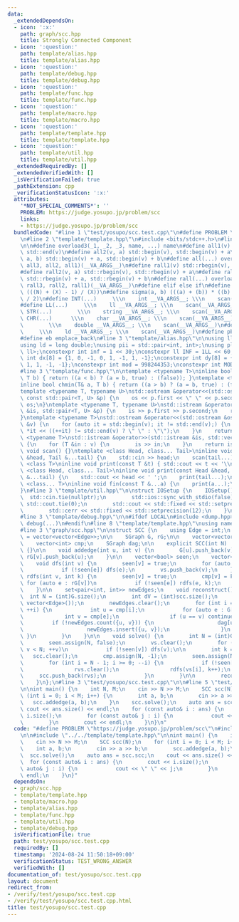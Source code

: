 ```yaml
---
data:
  _extendedDependsOn:
  - icon: ':x:'
    path: graph/scc.hpp
    title: Strongly Connected Component
  - icon: ':question:'
    path: template/alias.hpp
    title: template/alias.hpp
  - icon: ':question:'
    path: template/debug.hpp
    title: template/debug.hpp
  - icon: ':question:'
    path: template/func.hpp
    title: template/func.hpp
  - icon: ':question:'
    path: template/macro.hpp
    title: template/macro.hpp
  - icon: ':question:'
    path: template/template.hpp
    title: template/template.hpp
  - icon: ':question:'
    path: template/util.hpp
    title: template/util.hpp
  _extendedRequiredBy: []
  _extendedVerifiedWith: []
  _isVerificationFailed: true
  _pathExtension: cpp
  _verificationStatusIcon: ':x:'
  attributes:
    '*NOT_SPECIAL_COMMENTS*': ''
    PROBLEM: https://judge.yosupo.jp/problem/scc
    links:
    - https://judge.yosupo.jp/problem/scc
  bundledCode: "#line 1 \"test/yosupo/scc.test.cpp\"\n#define PROBLEM \"https://judge.yosupo.jp/problem/scc\"\
    \n#line 2 \"template/template.hpp\"\n#include <bits/stdc++.h>\n#line 3 \"template/macro.hpp\"\
    \n\n#define overload3(_1, _2, _3, name, ...) name\n#define all1(v) std::begin(v),\
    \ std::end(v)\n#define all2(v, a) std::begin(v), std::begin(v) + a\n#define all3(v,\
    \ a, b) std::begin(v) + a, std::begin(v) + b\n#define all(...) overload3(__VA_ARGS__,\
    \ all3, all2, all1)(__VA_ARGS__)\n#define rall1(v) std::rbegin(v), std::rend(v)\n\
    #define rall2(v, a) std::rbegin(v), std::rbegin(v) + a\n#define rall3(v, a, b)\
    \ std::rbegin(v) + a, std::rbegin(v) + b\n#define rall(...) overload3(__VA_ARGS__,\
    \ rall3, rall2, rall1)(__VA_ARGS__)\n#define elif else if\n#define updiv(N, X)\
    \ (((N) + (X) - 1) / (X))\n#define sigma(a, b) (((a) + (b)) * ((b) - (a) + 1)\
    \ / 2)\n#define INT(...)     \\\n    int __VA_ARGS__; \\\n    scan(__VA_ARGS__)\n\
    #define LL(...)     \\\n    ll __VA_ARGS__; \\\n    scan(__VA_ARGS__)\n#define\
    \ STR(...)        \\\n    string __VA_ARGS__; \\\n    scan(__VA_ARGS__)\n#define\
    \ CHR(...)      \\\n    char __VA_ARGS__; \\\n    scan(__VA_ARGS__)\n#define DOU(...)\
    \        \\\n    double __VA_ARGS__; \\\n    scan(__VA_ARGS__)\n#define LD(...)\
    \     \\\n    ld __VA_ARGS__; \\\n    scan(__VA_ARGS__)\n#define pb push_back\n\
    #define eb emplace_back\n#line 3 \"template/alias.hpp\"\n\nusing ll = long long;\n\
    using ld = long double;\nusing pii = std::pair<int, int>;\nusing pll = std::pair<ll,\
    \ ll>;\nconstexpr int inf = 1 << 30;\nconstexpr ll INF = 1LL << 60;\nconstexpr\
    \ int dx[8] = {1, 0, -1, 0, 1, -1, 1, -1};\nconstexpr int dy[8] = {0, 1, 0, -1,\
    \ 1, 1, -1, -1};\nconstexpr int mod = 998244353;\nconstexpr int MOD = 1e9 + 7;\n\
    #line 3 \"template/func.hpp\"\n\ntemplate <typename T>\ninline bool chmax(T& a,\
    \ T b) { return ((a < b) ? (a = b, true) : (false)); }\ntemplate <typename T>\n\
    inline bool chmin(T& a, T b) { return ((a > b) ? (a = b, true) : (false)); }\n\
    template <typename T, typename U>\nstd::ostream &operator<<(std::ostream &os,\
    \ const std::pair<T, U> &p) {\n    os << p.first << \" \" << p.second;\n    return\
    \ os;\n}\ntemplate <typename T, typename U>\nstd::istream &operator>>(std::istream\
    \ &is, std::pair<T, U> &p) {\n    is >> p.first >> p.second;\n    return is;\n\
    }\ntemplate <typename T>\nstd::ostream &operator<<(std::ostream &os, const std::vector<T>\
    \ &v) {\n    for (auto it = std::begin(v); it != std::end(v);) {\n        os <<\
    \ *it << ((++it) != std::end(v) ? \" \" : \"\");\n    }\n    return os;\n}\ntemplate\
    \ <typename T>\nstd::istream &operator>>(std::istream &is, std::vector<T> &v)\
    \ {\n    for (T &in : v) {\n        is >> in;\n    }\n    return is;\n}\ninline\
    \ void scan() {}\ntemplate <class Head, class... Tail>\ninline void scan(Head\
    \ &head, Tail &...tail) {\n    std::cin >> head;\n    scan(tail...);\n}\ntemplate\
    \ <class T>\ninline void print(const T &t) { std::cout << t << '\\n'; }\ntemplate\
    \ <class Head, class... Tail>\ninline void print(const Head &head, const Tail\
    \ &...tail) {\n    std::cout << head << ' ';\n    print(tail...);\n}\ntemplate\
    \ <class... T>\ninline void fin(const T &...a) {\n    print(a...);\n    exit(0);\n\
    }\n#line 3 \"template/util.hpp\"\n\nstruct IOSetup {\n    IOSetup() {\n      \
    \  std::cin.tie(nullptr);\n        std::ios::sync_with_stdio(false);\n       \
    \ std::cout.tie(0);\n        std::cout << std::fixed << std::setprecision(12);\n\
    \        std::cerr << std::fixed << std::setprecision(12);\n    }\n} IOSetup;\n\
    #line 3 \"template/debug.hpp\"\n\n#ifdef LOCAL\n#include <dump.hpp>\n#else\n#define\
    \ debug(...)\n#endif\n#line 8 \"template/template.hpp\"\nusing namespace std;\n\
    #line 3 \"graph/scc.hpp\"\n\nstruct SCC {\n    using Edge = int;\n    using SGraph\
    \ = vector<vector<Edge>>;\n\n    SGraph G, rG;\n\n    vector<vector<int>> scc;\n\
    \    vector<int> cmp;\n    SGraph dag;\n\n    explicit SCC(int N) : G(N), rG(N)\
    \ {}\n\n    void addedge(int u, int v) {\n        G[u].push_back(v);\n       \
    \ rG[v].push_back(u);\n    }\n\n    vector<bool> seen;\n    vector<int> vs, rvs;\n\
    \    void dfs(int v) {\n        seen[v] = true;\n        for (auto e : G[v])\n\
    \            if (!seen[e]) dfs(e);\n        vs.push_back(v);\n    }\n    void\
    \ rdfs(int v, int k) {\n        seen[v] = true;\n        cmp[v] = k;\n       \
    \ for (auto e : rG[v])\n            if (!seen[e]) rdfs(e, k);\n        rvs.push_back(v);\n\
    \    }\n\n    set<pair<int, int>> newEdges;\n    void reconstruct() {\n      \
    \  int N = (int)G.size();\n        int dV = (int)scc.size();\n        dag.assign(dV,\
    \ vector<Edge>());\n        newEdges.clear();\n        for (int i = 0; i < N;\
    \ ++i) {\n            int u = cmp[i];\n            for (auto e : G[i]) {\n   \
    \             int v = cmp[e];\n                if (u == v) continue;\n       \
    \         if (!newEdges.count({u, v})) {\n                    dag[u].push_back(v);\n\
    \                    newEdges.insert({u, v});\n                }\n           \
    \ }\n        }\n    }\n\n    void solve() {\n        int N = (int)G.size();\n\
    \        seen.assign(N, false);\n        vs.clear();\n        for (int v = 0;\
    \ v < N; ++v)\n            if (!seen[v]) dfs(v);\n\n        int k = 0;\n     \
    \   scc.clear();\n        cmp.assign(N, -1);\n        seen.assign(N, false);\n\
    \        for (int i = N - 1; i >= 0; --i) {\n            if (!seen[vs[i]]) {\n\
    \                rvs.clear();\n                rdfs(vs[i], k++);\n           \
    \     scc.push_back(rvs);\n            }\n        }\n\n        reconstruct();\n\
    \    }\n};\n#line 3 \"test/yosupo/scc.test.cpp\"\n\n#line 5 \"test/yosupo/scc.test.cpp\"\
    \n\nint main() {\n    int N, M;\n    cin >> N >> M;\n    SCC scc(N);\n    for\
    \ (int i = 0; i < M; i++) {\n        int a, b;\n        cin >> a >> b;\n     \
    \   scc.addedge(a, b);\n    }\n    scc.solve();\n    auto ans = scc.scc;\n   \
    \ cout << ans.size() << endl;\n    for (const auto& i : ans) {\n        cout <<\
    \ i.size();\n        for (const auto& j : i) {\n            cout << \" \" << j;\n\
    \        }\n        cout << endl;\n    }\n}\n"
  code: "#define PROBLEM \"https://judge.yosupo.jp/problem/scc\"\n#include \"../../graph/scc.hpp\"\
    \n\n#include \"../../template/template.hpp\"\n\nint main() {\n    int N, M;\n\
    \    cin >> N >> M;\n    SCC scc(N);\n    for (int i = 0; i < M; i++) {\n    \
    \    int a, b;\n        cin >> a >> b;\n        scc.addedge(a, b);\n    }\n  \
    \  scc.solve();\n    auto ans = scc.scc;\n    cout << ans.size() << endl;\n  \
    \  for (const auto& i : ans) {\n        cout << i.size();\n        for (const\
    \ auto& j : i) {\n            cout << \" \" << j;\n        }\n        cout <<\
    \ endl;\n    }\n}"
  dependsOn:
  - graph/scc.hpp
  - template/template.hpp
  - template/macro.hpp
  - template/alias.hpp
  - template/func.hpp
  - template/util.hpp
  - template/debug.hpp
  isVerificationFile: true
  path: test/yosupo/scc.test.cpp
  requiredBy: []
  timestamp: '2024-08-24 11:50:18+09:00'
  verificationStatus: TEST_WRONG_ANSWER
  verifiedWith: []
documentation_of: test/yosupo/scc.test.cpp
layout: document
redirect_from:
- /verify/test/yosupo/scc.test.cpp
- /verify/test/yosupo/scc.test.cpp.html
title: test/yosupo/scc.test.cpp
---
```

